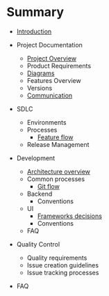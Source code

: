 # Summary

* [Introduction](README.md)
* Project Documentation
  * [Project Overview](project-documentation/project-overview.md)
  * Product Requirements
  * [Diagrams](project-documentation/diagrams.md)
  * Features Overview
  * Versions
  * [Communication](project-documentation/communication.md)

* SDLC
  * Environments
  * Processes
    * [Feature flow](sdlc/processes/feature-flow.md)
  * Release Management

* Development
  * [Architecture overview](development/architecture-overview.md)
  * Common processes
    * [Git flow](development/common-processes/git-flow.md)
  * Backend
    * Conventions
  * UI
    * [Frameworks decisions](development/ui/frameworks-decisions.md)
    * Conventions
  * FAQ

* Quality Control
  * Quality requirements
  * Issue creation guidelines
  * Issue tracking processes

* FAQ
